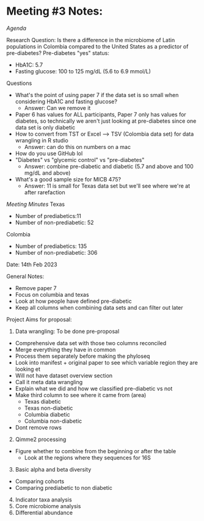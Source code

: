 # Meeting #3 Notes:
*Agenda*

Research Question: Is there a difference in the microbiome of Latin populations in Colombia compared to the United States as a predictor of pre-diabetes?
Pre-diabetes "yes" status: 
- HbA1C: 5.7 
- Fasting glucose: 100 to 125 mg/dL (5.6 to 6.9 mmol/L)

Questions
  - What's the point of using paper 7 if the data set is so small when considering HbA1C and fasting glucose?
      - Answer: Can we remove it
  - Paper 6 has values for ALL participants, Paper 7 only has values for diabetes, so technically we aren't just looking at pre-diabetes since one data set is only diabetic  
  - How to convert from TST or Excel --> TSV (Colombia data set) for data wrangling in R studio
      - Answer: can do this on numbers on a mac 
  - How do you use GitHub lol
  - "Diabetes" vs "glycemic control" vs "pre-diabetes"
      - Answer: combine pre-diabetic and diabetic (5.7 and above and 100 mg/dL and above) 
  - What's a good sample size for MICB 475?
      - Answer: 11 is small for Texas data set but we'll see where we're at after rarefaction 

*Meeting Minutes*
Texas
- Number of prediabetics:11
- Number of non-prediabetic: 52

Colombia
- Number of prediabetics: 135
- Number of non-prediabetic: 306

Date: 14th Feb 2023

General Notes: 
- Remove paper 7
- Focus on columbia and texas 
- Look at how people have defined pre-diabetic 
- Keep all columns when combining data sets and can filter out later 


Project Aims for proposal:

1. Data wrangling: To be done pre-proposal 
- Comprehensive data set with those two columns reconciled 
- Merge everything they have in common 
- Process them separately before making the phyloseq 
- Look into manifest + original paper to see which variable region they are looking et
- Will not have dataset overview section
- Call it meta data wrangling
- Explain what we did and how we classified pre-diabetic vs not
- Make third column to see where it came from (area)
  - Texas diabetic
  - Texas non-diabetic 
  - Columbia diabetic
  - Columbia non-diabetic 
- Dont remove rows

2. Qimme2 processing 
- Figure whether to combine from the beginning or after the table
  - Look at the regions where they sequences for 16S

3. Basic alpha and beta diversity 
- Comparing cohorts
- Comparing prediabetic to non diabetic 

4. Indicator taxa analysis 
5. Core microbiome analysis 
6. Differential abundance 

